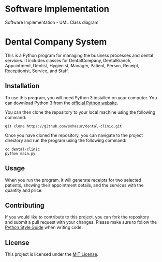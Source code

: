 # Software Implementation

Software Implementation - UML Class diagram

# Dental Company System

This is a Python program for managing the business processes and dental services. It includes classes for DentalCompany, DentalBranch, Appointment, Dentist, Hygienist, Manager, Patient, Person, Receipt, Receptionist, Service, and Staff.

## Installation

To use this program, you will need Python 3 installed on your computer. You can download Python 3 from the [official Python website](https://www.python.org/downloads/).

You can then clone the repository to your local machine using the following command:

```
git clone https://github.com/sohazur/dental-clinic.git
```

Once you have cloned the repository, you can navigate to the project directory and run the program using the following command:

```
cd dental-clinic
python main.py
```

## Usage

When you run the program, it will generate receipts for two selected patients, showing their appointment details, and the services with the quantity and price.

## Contributing

If you would like to contribute to this project, you can fork the repository and submit a pull request with your changes. Please make sure to follow the [Python Style Guide](https://www.python.org/dev/peps/pep-0008/) when writing code.

## License

This project is licensed under the [MIT License](https://opensource.org/licenses/MIT).
